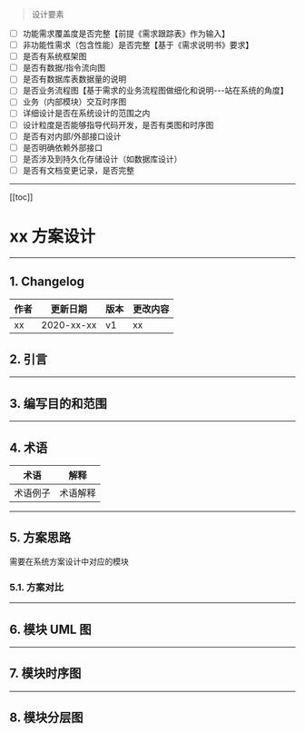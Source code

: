 > 设计要素

- [ ] 功能需求覆盖度是否完整【前提《需求跟踪表》作为输入】
- [ ] 非功能性需求（包含性能）是否完整【基于《需求说明书》要求】
- [ ] 是否有系统框架图
- [ ] 是否有数据/指令流向图
- [ ] 是否有数据库表数据量的说明
- [ ] 是否业务流程图【基于需求的业务流程图做细化和说明---站在系统的角度】
- [ ] 业务（内部模块）交互时序图
- [ ] 详细设计是否在系统设计的范围之内
- [ ] 设计粒度是否能够指导代码开发，是否有类图和时序图
- [ ] 是否有对内部/外部接口设计
- [ ] 是否明确依赖外部接口
- [ ] 是否涉及到持久化存储设计（如数据库设计）
- [ ] 是否有文档变更记录，是否完整

---

[[toc]]

# xx 方案设计

---

## 1. Changelog

| 作者 | 更新日期 | 版本 | 更改内容 |
|---|---|---|---|
| xx | 2020-xx-xx | v1 | xx |

## 2. 引言

---

## 3. 编写目的和范围

---

## 4. 术语

| 术语 | 解释 |
|---|---|
| 术语例子 | 术语解释 |

---

## 5. 方案思路

需要在系统方案设计中对应的模块

### 5.1. 方案对比

---

## 6. 模块 UML 图

---

## 7. 模块时序图

---

## 8. 模块分层图
